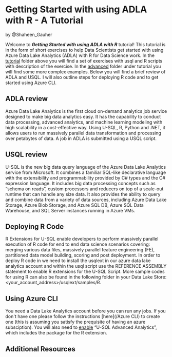 # Getting Started with using ADLA with R - A Tutorial
by @Shaheen_Gauher

Welcome to ***Getting Started with using ADLA with R*** tutorial! This tutorial is in the form of short exercises to help Data Scientists get started with using Azure Data Lake Analytics (ADLA) with R for Data Science work. In the [tutorial](/Tutorial/) folder above you will find a set of exercises with usql and R scripts with description of the exercise. In the [advanced](/Tutorial/Advanced/) folder under tutorial you will find some more complex examples. Below you will find a brief review of ADLA and USQL. I will also outline steps for deploying R code and to get started using Azure CLI.

## ADLA review
Azure Data Lake Analytics is the first cloud on-demand analytics job service designed to make big data analytics easy. It has the capability to conduct data processing, advanced analytics, and machine learning modeling with high scalability in a cost-effective way. Using U-SQL, R, Python and .NET, it allows users to run massively parallel data transformation and processing over petabytes of data. A job in ADLA is submitted using a USQL script. 

## USQL review
U-SQL is the new big data query language of the Azure Data Lake Analytics service from Microsoft. It combines a familiar SQL-like declarative language with the extensibility and programmability provided by C# types and the C# expression language. It includes big data processing concepts such as “schema on reads”, custom processors and reducers on top of a scale-out runtime that can handle any size data. It also provides the ability to query and combine data from a variety of data sources, including Azure Data Lake Storage, Azure Blob Storage, and Azure SQL DB, Azure SQL Data Warehouse, and SQL Server instances running in Azure VMs.

## Deploying R Code
R Extensions for U-SQL enable developers to perform massively parallel execution of R code for end to end data science scenarios covering: merging various data files, massively parallel feature engineering (FE), partitioned data model building, scoring and post deployment. In order to deploy R code in we need to install the usqlext in our azure data lake analytics account and within the usql script use the REFERENCE ASSEMBLY statement to enable R extensions for the U-SQL Script. More sample codes for using R can also be found in the following folder in your Data Lake Store:<your_account_address>/usqlext/samples/R.

## Using Azure CLI 
You need a Data Lake Analytics account before you can run any jobs. If you don't have one please follow the instructions [here](/Azure CLI) to create one (this is assuming you satisfy the prequisite of having an azure subsciption). You will also need to [enable](https://blogs.msdn.microsoft.com/tsmatsuz/2017/06/08/azure-data-lake-r-extension/) “U-SQL Advanced Analytics”, which includes the package for the R extension.

## Additional Resources
